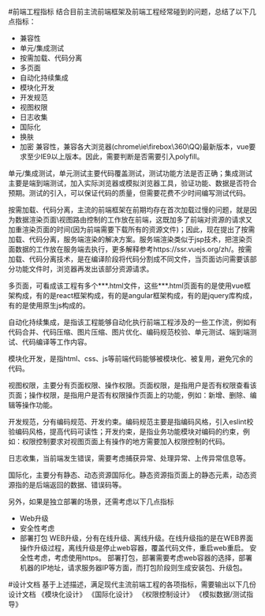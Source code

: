 #前端工程指标
结合目前主流前端框架及前端工程经常碰到的问题，总结了以下几点指标：
+ 兼容性
+ 单元/集成测试
+ 按需加载、代码分离
+ 多页面
+ 自动化持续集成
+ 模块化开发
+ 开发规范
+ 视图权限
+ 日志收集
+ 国际化
+ 换肤
+ 加密
兼容性，兼容各大浏览器(chrome\ie\firebox\360\QQ)最新版本，vue要求至少IE9以上版本。因此，需要判断是否需要引入polyfill。

单元/集成测试，单元测试主要代码覆盖测试，测试功能方法是否正确；集成测试主要是端到端测试，加入实际浏览器或模拟浏览器工具，验证功能、数据是否符合预期。测试的引入，可以保证代码的质量，但需要花费不少时间编写测试代码。

按需加载、代码分离，主流的前端框架在前期均存在首次加载过慢的问题，就是因为数据渲染页面\视图路由控制的工作放在前端，这既加多了前端对资源的请求又加重渲染页面的时间(因为前端需要下载所有的资源文件)；因此，现在提出了按需加载、代码分离，服务端渲染的解决方案。服务端渲染类似于jsp技术，把渲染页面数据的工作放在服务端去执行，更多解释参考https://ssr.vuejs.org/zh/。按需加载、代码分离技术，是在编译阶段将代码分割成不同文件，当页面访问需要该部分功能文件时，浏览器再发出该部分资源请求。

多页面，可看成该工程有多个***.html文件，这些***.html页面有的是使用vue框架构成，有的是react框架构成，有的是angular框架构成，有的是jquery库构成，有的是使用原生js构成的。

自动化持续集成，是指该工程能够自动化执行前端工程涉及的一些工作流，例如有代码合并、代码压缩、图片压缩、图片优化、编码规范校验、单元测试、端到端测试、代码编译等工作内容。

模块化开发，是指html、css、js等前端代码能够被模块化、被复用，避免冗余的代码。

视图权限，主要分有页面权限、操作权限。页面权限，是指用户是否有权限查看该页面；操作权限，是指用户是否有权限操作页面上的功能，例如：新增、删除、编辑等操作功能。

开发规范，分有编码规范、开发约束。编码规范主要是指编码风格，引入eslint校验编码风格，提高代码可读性；开发约束，是指业务功能模块对编码的约束，例如：权限控制要求对视图页面上有操作的地方需要加入权限控制的代码。

日志收集，当前端发生错误，需要考虑捕获异常、处理异常、上传异常信息等。

国际化，主要分有静态、动态资源国际化。静态资源指页面上的静态元素，动态资源指的是后端返回的数据、错误码等。

另外，如果是独立部署的场景，还需考虑以下几点指标
+ Web升级
+ 安全性考虑
+ 部署打包
WEB升级，分有在线升级、离线升级。在线升级指的是在WEB界面操作升级过程，离线升级是停止web容器，覆盖代码文件，重启web重启。
安全性考虑，考虑使用https。
部署打包，部署需要考虑web容器的选择，部署机器的IP地址，请求服务器IP等方面，而打包阶段则生成安装包、升级包。

#设计文档
基于上述描述，满足现代主流前端工程的各项指标，需要输出以下几份设计文档
《模块化设计》
《国际化设计》
《权限控制设计》
《模拟数据/测试指导》
